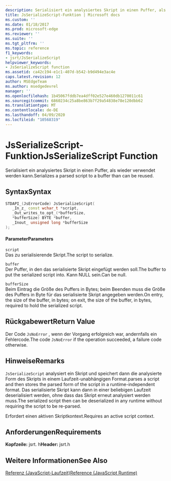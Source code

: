```yaml
---
description: Serialisiert ein analysiertes Skript in einen Puffer, als wieder verwendet werden kann.
title: JsSerializeScript-Funktion | Microsoft docs
ms.custom: ''
ms.date: 01/18/2017
ms.prod: microsoft-edge
ms.reviewer: ''
ms.suite: ''
ms.tgt_pltfrm: ''
ms.topic: reference
f1_keywords:
- jsrt/JsSerializeScript
helpviewer_keywords:
- JsSerializeScript function
ms.assetid: ca42c194-e1c1-407d-b542-b9d494e3ac4e
caps.latest.revision: 12
author: MSEdgeTeam
ms.author: msedgedevrel
manager: ''
ms.openlocfilehash: 1b45067fddb7ea4dff02e527e460db1270011c61
ms.sourcegitcommit: 6860234c25a8be863b7f29a54838e78e120dbb62
ms.translationtype: MT
ms.contentlocale: de-DE
ms.lasthandoff: 04/09/2020
ms.locfileid: "10568319"
---
```

# <span data-ttu-id="bd2a4-103">JsSerializeScript-Funktion</span><span class="sxs-lookup"><span data-stu-id="bd2a4-103">JsSerializeScript Function</span></span>
<span data-ttu-id="bd2a4-104">Serialisiert ein analysiertes Skript in einen Puffer, als wieder verwendet werden kann.</span><span class="sxs-lookup"><span data-stu-id="bd2a4-104">Serializes a parsed script to a buffer than can be reused.</span></span>  
  
## <span data-ttu-id="bd2a4-105">Syntax</span><span class="sxs-lookup"><span data-stu-id="bd2a4-105">Syntax</span></span>  
  
```cpp  
STDAPI_(JsErrorCode) JsSerializeScript(  
   _In_z_ const wchar_t *script,  
   _Out_writes_to_opt_(*bufferSize,  
   *bufferSize) BYTE *buffer,  
   _Inout_ unsigned long *bufferSize  
);  
```  
  
#### <span data-ttu-id="bd2a4-106">Parameter</span><span class="sxs-lookup"><span data-stu-id="bd2a4-106">Parameters</span></span>  
 `script`  
 <span data-ttu-id="bd2a4-107">Das zu serialisierende Skript.</span><span class="sxs-lookup"><span data-stu-id="bd2a4-107">The script to serialize.</span></span>  
  
 `buffer`  
 <span data-ttu-id="bd2a4-108">Der Puffer, in den das serialisierte Skript eingefügt werden soll.</span><span class="sxs-lookup"><span data-stu-id="bd2a4-108">The buffer to put the serialized script into.</span></span> <span data-ttu-id="bd2a4-109">Kann NULL sein.</span><span class="sxs-lookup"><span data-stu-id="bd2a4-109">Can be null.</span></span>  
  
 `bufferSize`  
 <span data-ttu-id="bd2a4-110">Beim Eintrag die Größe des Puffers in Bytes; beim Beenden muss die Größe des Puffers in Byte für das serialisierte Skript angegeben werden.</span><span class="sxs-lookup"><span data-stu-id="bd2a4-110">On entry, the size of the buffer, in bytes; on exit, the size of the buffer, in bytes, required to hold the serialized script.</span></span>  
  
## <span data-ttu-id="bd2a4-111">Rückgabewert</span><span class="sxs-lookup"><span data-stu-id="bd2a4-111">Return Value</span></span>  
 <span data-ttu-id="bd2a4-112">Der Code `JsNoError` , wenn der Vorgang erfolgreich war, andernfalls ein Fehlercode.</span><span class="sxs-lookup"><span data-stu-id="bd2a4-112">The code `JsNoError` if the operation succeeded, a failure code otherwise.</span></span>  
  
## <span data-ttu-id="bd2a4-113">Hinweise</span><span class="sxs-lookup"><span data-stu-id="bd2a4-113">Remarks</span></span>  
 `JsSerializeScript` <span data-ttu-id="bd2a4-114">analysiert ein Skript und speichert dann die analysierte Form des Skripts in einem Laufzeit-unabhängigen Format.</span><span class="sxs-lookup"><span data-stu-id="bd2a4-114">parses a script and then stores the parsed form of the script in a runtime-independent format.</span></span> <span data-ttu-id="bd2a4-115">Das serialisierte Skript kann dann in einer beliebigen Laufzeit deserialisiert werden, ohne dass das Skript erneut analysiert werden muss.</span><span class="sxs-lookup"><span data-stu-id="bd2a4-115">The serialized script then can be deserialized in any runtime without requiring the script to be re-parsed.</span></span>  
  
 <span data-ttu-id="bd2a4-116">Erfordert einen aktiven Skriptkontext.</span><span class="sxs-lookup"><span data-stu-id="bd2a4-116">Requires an active script context.</span></span>  
  
## <span data-ttu-id="bd2a4-117">Anforderungen</span><span class="sxs-lookup"><span data-stu-id="bd2a4-117">Requirements</span></span>  
 <span data-ttu-id="bd2a4-118">**Kopfzeile:** jsrt. h</span><span class="sxs-lookup"><span data-stu-id="bd2a4-118">**Header:** jsrt.h</span></span>  
  
## <span data-ttu-id="bd2a4-119">Weitere Informationen</span><span class="sxs-lookup"><span data-stu-id="bd2a4-119">See Also</span></span>  
 [<span data-ttu-id="bd2a4-120">Referenz (JavaScript-Laufzeit)</span><span class="sxs-lookup"><span data-stu-id="bd2a4-120">Reference (JavaScript Runtime)</span></span>](../chakra-hosting/reference-javascript-runtime.md)
